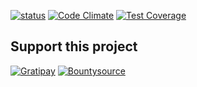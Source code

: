 [![status](https://travis-ci.org/mockdeep/newsie.svg)](https://travis-ci.org/mockdeep/newsie)
[![Code Climate](https://codeclimate.com/github/mockdeep/newsie/badges/gpa.svg)](https://codeclimate.com/github/mockdeep/newsie)
[![Test Coverage](https://codeclimate.com/github/mockdeep/newsie/badges/coverage.svg)](https://codeclimate.com/github/mockdeep/newsie)

Support this project
-------------------
[![Gratipay](https://img.shields.io/gratipay/mockdeep.svg)](https://www.gratipay.com/mockdeep/)
[![Bountysource](https://www.bountysource.com/badge/tracker?tracker_id=9067191)](https://www.bountysource.com/trackers/9067191-mockdeep-newsie?utm_source=9067191&utm_medium=shield&utm_campaign=TRACKER_BADGE)

